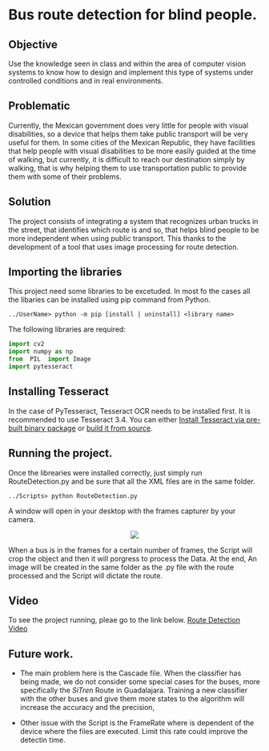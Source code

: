# Bus route detection for blind people.

## Objective

Use the knowledge seen in class and within the area of computer vision systems to know how to design and implement this type of systems under controlled conditions and in real environments.

## Problematic

Currently, the Mexican government does very little for people with visual disabilities, so a device that helps them take public transport will be very useful for them. In some cities of the Mexican Republic, they have facilities that help people with visual disabilities to be more easily guided at the time of walking, but currently, it is difficult to reach our destination simply by walking, that is why helping them to use transportation public to provide them with some of their problems.

## Solution

The project consists of integrating a system that recognizes urban trucks in the street, that identifies which route is and so, that helps blind people to be more independent when using public transport. This thanks to the development of a tool that uses image processing for route detection.

## Importing the libraries
This project need some libraries to be excetuded. In most fo the cases all the libaries can be installed using pip command from Python.

    ../UserName> python -m pip [install | uninstall] <library name>

The following libraries are required:
```python
import cv2
import numpy as np
from  PIL  import Image
import pytesseract
```

## Installing Tesseract
In the case of PyTesseract, Tesseract OCR needs to be installed first. It is recommended to use Tesseract 3.4. You can either [Install Tesseract via pre-built binary package](https://github.com/tesseract-ocr/tesseract/wiki) or [build it from source](https://github.com/tesseract-ocr/tesseract/wiki/Compiling).

## Running the project.
Once the librearies were installed correctly, just simply run RouteDetection.py and be sure that all the XML files are in the same folder.

    ../Scripts> python RouteDetection.py 
    
A window will open in your desktop with the frames capturer by your camera.
<p align="center">
  <img src="https://lh3.googleusercontent.com/fQFU8eL0DY3VWb9r12gxxTiN9pI9PUnj7HqhaQMBokNL4IIIBxieaZn_MrtVe2B_RjUCb-Ru0Jl1hZxiYQhlKomgeH8qxIm5NvfL87sp1yvS9hIpUA1Y3UEA5ZiL7e-112U-LMTv">
</p>
When a bus is in the frames for a certain number of frames, the Script will crop the object and then it will porgress to process the Data.
At the end, An image will be created in the same folder as the .py file with the route processed and the Script will dictate the route.

## Video
To see the project running, pleae go to the link below.
[Route Detection Video](https://www.youtube.com/watch?v=mo6xxib4ots&feature=youtu.be)

## Future work.

 -   The main problem here is the Cascade file. When the classifier has being made, we do not consider some special cases for the buses, more specifically the *SiTren* Route in Guadalajara. Training a new classifier with the other buses and give them more states to the algorithm will increase the accuracy and the precision,
 
 - Other issue with the Script is the FrameRate where is dependent of the device where the files are executed. Limit this rate could improve the detectin time.
